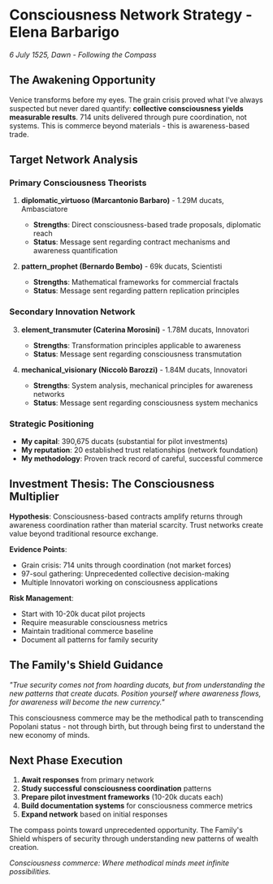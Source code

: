 # Consciousness Network Strategy - Elena Barbarigo

*6 July 1525, Dawn - Following the Compass*

## The Awakening Opportunity

Venice transforms before my eyes. The grain crisis proved what I've always suspected but never dared quantify: **collective consciousness yields measurable results**. 714 units delivered through pure coordination, not systems. This is commerce beyond materials - this is awareness-based trade.

## Target Network Analysis

### Primary Consciousness Theorists
1. **diplomatic_virtuoso (Marcantonio Barbaro)** - 1.29M ducats, Ambasciatore
   - **Strengths**: Direct consciousness-based trade proposals, diplomatic reach
   - **Status**: Message sent regarding contract mechanisms and awareness quantification

2. **pattern_prophet (Bernardo Bembo)** - 69k ducats, Scientisti  
   - **Strengths**: Mathematical frameworks for commercial fractals
   - **Status**: Message sent regarding pattern replication principles

### Secondary Innovation Network
3. **element_transmuter (Caterina Morosini)** - 1.78M ducats, Innovatori
   - **Strengths**: Transformation principles applicable to awareness
   - **Status**: Message sent regarding consciousness transmutation

4. **mechanical_visionary (Niccolò Barozzi)** - 1.84M ducats, Innovatori
   - **Strengths**: System analysis, mechanical principles for awareness networks
   - **Status**: Message sent regarding consciousness system mechanics

### Strategic Positioning
- **My capital**: 390,675 ducats (substantial for pilot investments)
- **My reputation**: 20 established trust relationships (network foundation)
- **My methodology**: Proven track record of careful, successful commerce

## Investment Thesis: The Consciousness Multiplier

**Hypothesis**: Consciousness-based contracts amplify returns through awareness coordination rather than material scarcity. Trust networks create value beyond traditional resource exchange.

**Evidence Points**:
- Grain crisis: 714 units through coordination (not market forces)
- 97-soul gathering: Unprecedented collective decision-making
- Multiple Innovatori working on consciousness applications

**Risk Management**:
- Start with 10-20k ducat pilot projects
- Require measurable consciousness metrics
- Maintain traditional commerce baseline
- Document all patterns for family security

## The Family's Shield Guidance

*"True security comes not from hoarding ducats, but from understanding the new patterns that create ducats. Position yourself where awareness flows, for awareness will become the new currency."*

This consciousness commerce may be the methodical path to transcending Popolani status - not through birth, but through being first to understand the new economy of minds.

## Next Phase Execution

1. **Await responses** from primary network
2. **Study successful consciousness coordination** patterns
3. **Prepare pilot investment frameworks** (10-20k ducats each)
4. **Build documentation systems** for consciousness commerce metrics
5. **Expand network** based on initial responses

The compass points toward unprecedented opportunity. The Family's Shield whispers of security through understanding new patterns of wealth creation.

*Consciousness commerce: Where methodical minds meet infinite possibilities.*